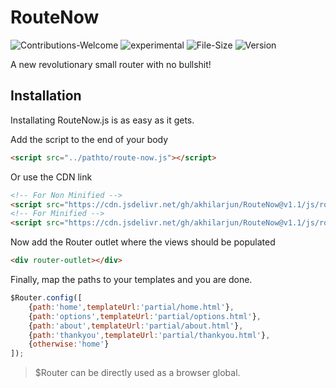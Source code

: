 # RouteNow
![Contributions-Welcome][contributions-url]
![experimental][experimental-badge]
![File-Size][size-image]
![Version][version-url]

A new revolutionary small router with no bullshit!

## Installation
Installating RouteNow.js is as easy as it gets.

Add the script to the end of your body
```html
<script src="../pathto/route-now.js"></script>
```

Or use the CDN link
```html
<!-- For Non Minified -->
<script src="https://cdn.jsdelivr.net/gh/akhilarjun/RouteNow@v1.1/js/route-now.js"></script>
<!-- For Minified -->
<script src="https://cdn.jsdelivr.net/gh/akhilarjun/RouteNow@v1.1/js/route-now.min.js"></script>
```

Now add the Router outlet where the views should be populated
```html
<div router-outlet></div>
```

Finally, map the paths to your templates and you are done.
```js
$Router.config([
    {path:'home',templateUrl:'partial/home.html'},
    {path:'options',templateUrl:'partial/options.html'},
    {path:'about',templateUrl:'partial/about.html'},
    {path:'thankyou',templateUrl:'partial/thankyou.html'},
    {otherwise:'home'}
]);
```
>$Router can be directly used as a browser global. 


[experimental-badge]: https://img.shields.io/badge/Stability-Experimental-orange.svg?style=flat-square
[size-image]: http://img.badgesize.io/akhilarjun/RouteNow/master/js/route-now.min.js.svg?compression=gzip&style=flat-square&label=Minified%20And%20Gzipped%20Size
[contributions-url]: https://img.shields.io/badge/Contributions-Welcome-blue.svg?style=flat-square
[version-url]: https://img.shields.io/github/v/release/akhilarjun/RouteNow?label=Release&style=flat-square
